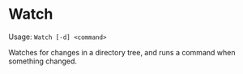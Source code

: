Watch
=====

Usage: ``Watch [-d] <command>``

Watches for changes in a directory tree, and runs a command when
something changed.

